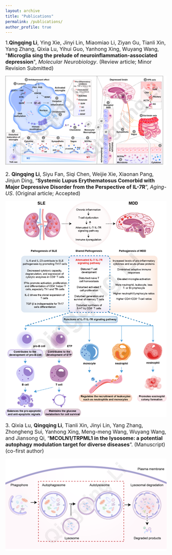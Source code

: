 ```yaml
---
layout: archive
title: "Publications"
permalink: /publications/
author_profile: true
---
```

<span style="font-size:16px;">1.**Qingqing Li**, Ying Xie, Jinyi Lin, Miaomiao Li, Ziyan Gu, Tianli Xin, Yang Zhang, Qixia Lu, Yihui Guo, Yanhong Xing, Wuyang Wang, "**Microglia sing the prelude of neuroinflammation-associated depression**", _Molecular Neurobiology_. (Review article; Minor Revision Submitted)</span>

<img src='/images/1.png' /><br> 

<span style="font-size:16px;">2. **Qingqing Li**, Siyu Fan, Siqi Chen, Weijie Xie, Xiaonan Pang, Jinjun Ding, “**Systemic Lupus Erythematosus Comorbid with Major Depressive Disorder from the Perspective of IL-7R**”, _Aging-US_. (Original article; Accepted)</span>

<img src='/images/2.png' /><br> 

<span style="font-size:16px;">3. Qixia Lu, **Qingqing Li**, Tianli Xin, Jinyi Lin, Yang Zhang, Zhongheng Sui, Yanhong Xing, Meng-meng Wang, Wuyang Wang, and Jiansong Qi, “**MCOLN1/TRPML1 in the lysosome: a potential autophagy modulation target for diverse diseases**”. (Manuscript) (co-first author)</span><br>

<img src='/images/4.png' /><br> 

